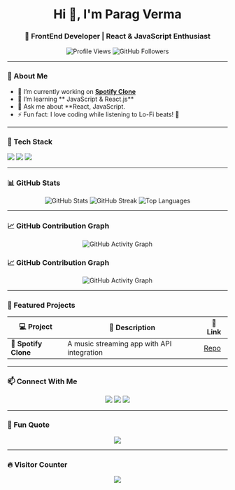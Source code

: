 <h1 align="center">Hi 👋, I'm Parag Verma</h1>
<h3 align="center">🚀 FrontEnd Developer | React & JavaScript Enthusiast</h3>

<p align="center">
  <img src="https://komarev.com/ghpvc/?username=yourusername&label=Profile%20Views&color=blue&style=flat" alt="Profile Views" />
  <img src="https://img.shields.io/github/followers/yourusername?label=Followers&style=social" alt="GitHub Followers">
</p>

---

### 🌟 About Me
- 🔭 I’m currently working on **[Spotify Clone](https://github.com/yourusername/spotify-clone)**
- 🌱 I’m learning ** JavaScript & React.js**
- 💬 Ask me about **React, JavaScript.
- ⚡ Fun fact: I love coding while listening to Lo-Fi beats! 🎵

---

### 🚀 Tech Stack
<p align="left">
  <img src="https://img.shields.io/badge/React-61DAFB?style=for-the-badge&logo=react&logoColor=black">
  <img src="https://img.shields.io/badge/JavaScript-F7DF1E?style=for-the-badge&logo=javascript&logoColor=black">
  <img src="https://img.shields.io/badge/Tailwind%20CSS-38B2AC?style=for-the-badge&logo=tailwind-css&logoColor=white">
</p>

---

### 📊 GitHub Stats
<p align="center">
  <img src="https://github-readme-stats.vercel.app/api?username=paragverma02&show_icons=true&theme=radical" alt="GitHub Stats" />
  <img src="https://github-readme-streak-stats.herokuapp.com/?user=paragverma02&theme=radical" alt="GitHub Streak" />
  <img src="https://github-readme-stats.vercel.app/api/top-langs/?username=paragverma02&layout=compact&theme=radical" alt="Top Languages" />
</p>

---

### 📈 GitHub Contribution Graph
<p align="center">
  <img src="https://github-readme-activity-graph.cyclic.app/graph?username=paragverma02&theme=react-dark" alt="GitHub Activity Graph" />
</p>

### 📈 GitHub Contribution Graph
<p align="center">
  <img src="https://github-readme-activity-graph.vercel.app/graph?username=paragverma02&theme=react-dark" alt="GitHub Activity Graph" />
</p>

---

### 🚀 Featured Projects
| 💻 Project | 🚀 Description | 🔗 Link |
|------------|--------------|--------|
| 🎵 **Spotify Clone** | A music streaming app with API integration | [Repo](https://github.com/paragverma02/spotify-clone) |

---

### 📫 Connect With Me
<p align="center">
  <a href="https://www.linkedin.com/in/parag-verma-40a51429/"><img src="https://img.shields.io/badge/LinkedIn-0A66C2?style=for-the-badge&logo=linkedin&logoColor=white"></a>
  <a href="https://twitter.com/paragverma02"><img src="https://img.shields.io/badge/Twitter-1DA1F2?style=for-the-badge&logo=twitter&logoColor=white"></a>
  <a href="mailto:your.email@example.com"><img src="https://img.shields.io/badge/Email-D14836?style=for-the-badge&logo=gmail&logoColor=white"></a>
</p>

---

### 🎉 Fun Quote
<p align="center">
  <img src="https://quotes-github-readme.vercel.app/api?type=horizontal&theme=radical" />
</p>

---

### 🔥 Visitor Counter
<p align="center">
  <img src="https://profile-counter.glitch.me/paragverma02/count.svg" />
</p>













<!--- - 👋 Hi, I’m @paragverma02
- 👀 I’m interested in ...
- 🌱 I’m currently learning ...
- 💞️ I’m looking to collaborate on ...
- 📫 How to reach me ...
- 😄 Pronouns: ...
- ⚡ Fun fact: ... 
--->

<!---
paragverma02/paragverma02 is a ✨ special ✨ repository because its `README.md` (this file) appears on your GitHub profile.
You can click the Preview link to take a look at your changes.
--->
